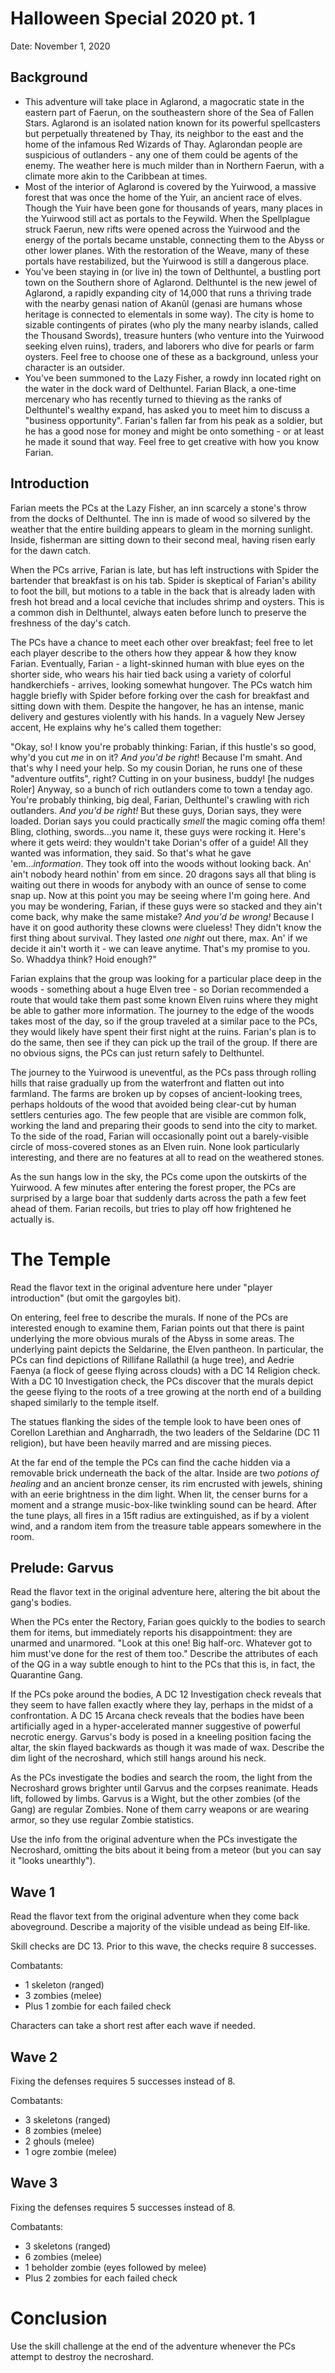 # Halloween Special 2020 pt. 1

Date: November 1, 2020

## Background

- This adventure will take place in Aglarond, a magocratic state in the eastern part of Faerun, on the southeastern shore of the Sea of Fallen Stars. Aglarond is an isolated nation known for its powerful spellcasters but perpetually threatened by Thay, its neighbor to the east and the home of the infamous Red Wizards of Thay. Aglarondan people are suspicious of outlanders - any one of them could be agents of the enemy. The weather here is much milder than in Northern Faerun, with a climate more akin to the Caribbean at times.
- Most of the interior of Aglarond is covered by the Yuirwood, a massive forest that was once the home of the Yuir, an ancient race of elves. Though the Yuir have been gone for thousands of years, many places in the Yuirwood still act as portals to the Feywild. When the Spellplague struck Faerun, new rifts were opened across the Yuirwood and the energy of the portals became unstable, connecting them to the Abyss or other lower planes. With the restoration of the Weave, many of these portals have restabilized, but the Yuirwood is still a dangerous place.
- You've been staying in (or live in) the town of Delthuntel, a bustling port town on the Southern shore of Aglarond. Delthuntel is the new jewel of Aglarond, a rapidly expanding city of 14,000 that runs a thriving trade with the nearby genasi nation of Akanûl (genasi are humans whose heritage is connected to elementals in some way). The city is home to sizable contingents of pirates (who ply the many nearby islands, called the Thousand Swords), treasure hunters (who venture into the Yuirwood seeking elven ruins), traders, and laborers who dive for pearls or farm oysters. Feel free to choose one of these as a background, unless your character is an outsider.
- You've been summoned to the Lazy Fisher, a rowdy inn located right on the water in the dock ward of Delthuntel. Farian Black, a one-time mercenary who has recently turned to thieving as the ranks of Delthuntel's wealthy expand, has asked you to meet him to discuss a "business opportunity". Farian's fallen far from his peak as a soldier, but he has a good nose for money and might be onto something - or at least he made it sound that way. Feel free to get creative with how you know Farian.

## Introduction

Farian meets the PCs at the Lazy Fisher, an inn scarcely a stone's throw from the docks of Delthuntel. The inn is made of wood so silvered by the weather that the entire building appears to gleam in the morning sunlight. Inside, fisherman are sitting down to their second meal, having risen early for the dawn catch. 

When the PCs arrive, Farian is late, but has left instructions with Spider the bartender that breakfast is on his tab. Spider is skeptical of Farian's ability to foot the bill, but motions to a table in the back that is already laden with fresh hot bread and a local ceviche that includes shrimp and oysters. This is a common dish in Delthuntel, always eaten before lunch to preserve the freshness of the day's catch.

The PCs have a chance to meet each other over breakfast; feel free to let each player describe to the others how they appear & how they know Farian. Eventually, Farian - a light-skinned human with blue eyes on the shorter side, who wears his hair tied back using a variety of colorful handkerchiefs - arrives, looking somewhat hungover. The PCs watch him haggle briefly with Spider before forking over the cash for breakfast and sitting down with them. Despite the hangover, he has an intense, manic delivery and gestures violently with his hands. In a vaguely New Jersey accent, He explains why he's called them together:

"Okay, so! I know you're probably thinking: Farian, if this hustle's so good, why'd you cut *me* in on it? *And you'd be right*! Because I'm smaht. And that's why I need your help. So my cousin Dorian, he runs one of these "adventure outfits", right? Cutting in on your business, buddy! [he nudges Roler] Anyway, so a bunch of rich outlanders come to town a tenday ago. You're probably thinking, big deal, Farian, Delthuntel's crawling with rich outlanders. *And you'd be right!* But these guys, Dorian says, they were loaded. Dorian says you could practically *smell* the magic coming offa them! Bling, clothing, swords...you name it, these guys were rocking it. Here's where it gets weird: they wouldn't take Dorian's offer of a guide! All they wanted was information, they said. So that's what he gave 'em...*information*. They took off into the woods without looking back. An' ain't nobody heard nothin' from em since. 20 dragons says all that bling is waiting out there in woods for anybody with an ounce of sense to come snap up. Now at this point you may be seeing where I'm going here. And you may be wondering, Farian, if these guys were so stacked and they ain't come back, why make the same mistake? *And you'd be wrong!* Because I have it on good authority these clowns were clueless! They didn't know the first thing about survival. They lasted *one night* out there, max. An' if we decide it ain't worth it - we can leave anytime. That's my promise to you. So. Whaddya think? Hoid enough?"

Farian explains that the group was looking for a particular place deep in the woods - something about a huge Elven tree - so Dorian recommended a route that would take them past some known Elven ruins where they might be able to gather more information. The journey to the edge of the woods takes most of the day, so if the group traveled at a similar pace to the PCs, they would likely have spent their first night at the ruins. Farian's plan is to do the same, then see if they can pick up the trail of the group. If there are no obvious signs, the PCs can just return safely to Delthuntel.

The journey to the Yuirwood is uneventful, as the PCs pass through rolling hills that raise gradually up from the waterfront and flatten out into farmland. The farms are broken up by copses of ancient-looking trees, perhaps holdouts of the wood that avoided being clear-cut by human settlers centuries ago. The few people that are visible are common folk, working the land and preparing their goods to send into the city to market. To the side of the road, Farian will occasionally point out a barely-visible circle of moss-covered stones as an Elven ruin. None look particularly interesting, and there are no features at all to read on the weathered stones.

As the sun hangs low in the sky, the PCs come upon the outskirts of the Yuirwood. A few minutes after entering the forest proper, the PCs are surprised by a large boar that suddenly darts across the path a few feet ahead of them. Farian recoils, but tries to play off how frightened he actually is.

# The Temple

Read the flavor text in the original adventure here under "player introduction" (but omit the gargoyles bit).

On entering, feel free to describe the murals. If none of the PCs are interested enough to examine them, Farian points out that there is paint underlying the more obvious murals of the Abyss in some areas. The underlying paint depicts the Seldarine, the Elven pantheon. In particular, the PCs can find depictions of Rillifane Rallathil (a huge tree), and Aedrie Faenya (a flock of geese flying across clouds) with a DC 14 Religion check. With a DC 10 Investigation check, the PCs discover that the murals depict the geese flying to the roots of a tree growing at the north end of a building shaped similarly to the temple itself.

The statues flanking the sides of the temple look to have been ones of Corellon Larethian and Angharradh, the two leaders of the Seldarine (DC 11 religion), but have been heavily marred and are missing pieces.

At the far end of the temple the PCs can find the cache hidden via a removable brick underneath the back of the altar. Inside are two *potions of healing* and an ancient bronze censer, its rim encrusted with jewels, shining with an eerie brightness in the dim light. When lit, the censer burns for a moment and a strange music-box-like twinkling sound can be heard. After the tune plays, all fires in a 15ft radius are extinguished, as if by a violent wind, and a random item from the treasure table appears somewhere in the room.

## Prelude: Garvus

Read the flavor text in the original adventure here, altering the bit about the gang's bodies.

When the PCs enter the Rectory, Farian goes quickly to the bodies to search them for items, but immediately reports his disappointment: they are unarmed and unarmored. "Look at this one! Big half-orc. Whatever got to him must've done for the rest of them too." Describe the attributes of each of the QG in a way subtle enough to hint to the PCs that this is, in fact, the Quarantine Gang.

If the PCs poke around the bodies, A DC 12 Investigation check reveals that they seem to have fallen exactly where they lay, perhaps in the midst of a confrontation. A DC 15 Arcana check reveals that the bodies have been artificially aged in a hyper-accelerated manner suggestive of powerful necrotic energy. Garvus's body is posed in a kneeling position facing the altar, the skin flayed backwards as though it was made of wax. Describe the dim light of the necroshard, which still hangs around his neck.

As the PCs investigate the bodies and search the room, the light from the Necroshard grows brighter until Garvus and the corpses reanimate. Heads lift, followed by limbs. Garvus is a Wight, but the other zombies (of the Gang) are regular Zombies. None of them carry weapons or are wearing armor, so they use regular Zombie statistics.

Use the info from the original adventure when the PCs investigate the Necroshard, omitting the bits about it being from a meteor (but you can say it "looks unearthly").

## Wave 1

Read the flavor text from the original adventure when they come back aboveground. Describe a majority of the visible undead as being Elf-like.

Skill checks are DC 13. Prior to this wave, the checks require 8 successes.

Combatants:

- 1 skeleton (ranged)
- 3 zombies (melee)
- Plus 1 zombie for each failed check

Characters can take a short rest after each wave if needed.

## Wave 2

Fixing the defenses requires 5 successes instead of 8.

Combatants:

- 3 skeletons (ranged)
- 8 zombies (melee)
- 2 ghouls (melee)
- 1 ogre zombie (melee)

## Wave 3

Fixing the defenses requires 5 successes instead of 8.

Combatants:

- 3 skeletons (ranged)
- 6 zombies (melee)
- 1 beholder zombie (eyes followed by melee)
- Plus 2 zombies for each failed check

# Conclusion

Use the skill challenge at the end of the adventure whenever the PCs attempt to destroy the necroshard.